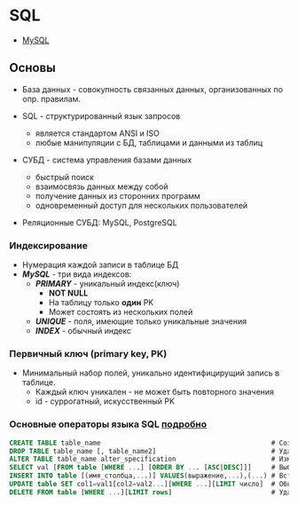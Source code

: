 # SQL

* [MySQL](mysql.md)

## Основы

* База данных - совокупность связанных данных, организованных по опр. правилам.

* SQL - структурированный язык запросов
  * является стандартом ANSI и ISO
  * любые манипуляции с БД, таблицами и данными из таблиц

* СУБД - система управления базами данных
  * быстрый поиск
  * взаимосвязь данных между собой
  * получение данных из сторонних программ
  * одновременный доступ для нескольких пользователей 

* Реляционные СУБД: MySQL, PostgreSQL

### Индексирование
* Нумерация каждой записи в таблице БД
* ***MySQL*** - три вида индексов:
  * ***PRIMARY*** - уникальный индекс(ключ)
    * **NOT NULL**
    * На таблицу только **один** PK
    * Может состоять из нескольких полей
  * ***UNIQUE*** - поля, имеющие только уникальные значения
  * ***INDEX*** - обычный индекс

### Первичный ключ (primary key, PK)
* Минимальный набор полей, уникально идентифицирущий запись в таблице.
  * Каждый ключ уникален - не может быть повторного значения
  * id - суррогатный, искусственный PK

### Основные операторы языка SQL [подробно](operator/Readme.md)

```sql
CREATE TABLE table_name                                           # Создание таблицы
DROP TABLE table_name [, table_name2]                             # Удаление одной[нескольких] таблицы
ALTER TABLE table_name alter_specification                        # Изменение структуры таблицы
SELECT val [FROM table [WHERE ...] [ORDER BY ... [ASC|DESC]]]     # Выборка строк из таблицы
INSERT INTO table [(имя_столбца,...)] VALUES(выражение,...),(...) # Вставка новых строк
UPDATE table SET col1=val1[col2=val2...][WHERE ...][LIMIT число]  # Обновляет значения существующих столбцов
DELETE FROM table [WHERE ...][LIMIT rows]                         # Удаляет строки
```
